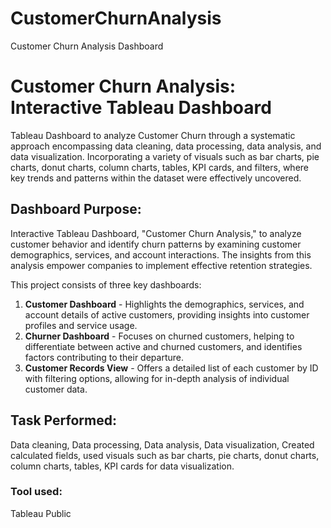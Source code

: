 # CustomerChurnAnalysis
Customer Churn Analysis Dashboard 
# Customer Churn Analysis: Interactive Tableau Dashboard
Tableau Dashboard to analyze Customer Churn through a systematic approach encompassing data cleaning, data processing, data analysis, and data visualization. Incorporating a variety of visuals such as bar charts, pie charts, donut charts, column charts, tables, KPI cards, and filters, where key trends and patterns within the dataset were effectively uncovered.

## Dashboard Purpose: 
Interactive Tableau Dashboard, "Customer Churn Analysis," to analyze customer behavior and identify churn patterns by examining customer demographics, services, and account interactions. The insights from this analysis empower companies to implement effective retention strategies.

This project consists of three key dashboards:
1. **Customer Dashboard** - Highlights the demographics, services, and account details of active customers, providing insights into customer profiles and service usage.
2. **Churner Dashboard** - Focuses on churned customers, helping to differentiate between active and churned customers, and identifies factors contributing to their departure.
3. **Customer Records View** - Offers a detailed list of each customer by ID with filtering options, allowing for in-depth analysis of individual customer data.

## Task Performed: 
Data cleaning, Data processing, Data analysis, Data visualization, Created calculated fields, used visuals such as bar charts, pie charts, donut charts, column charts, tables, KPI cards for data visualization.

### Tool used: 
Tableau Public
